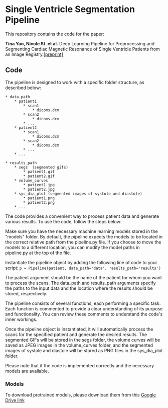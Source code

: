 # Single Ventricle Segmentation Pipeline

This repository contains the code for the paper:

**Tina Yao, Nicole St. et al.** Deep Learning Pipeline for Preprocessing and Segmenting Cardiac Magnetic Resonance of Single Ventricle Patients from an Image Registry.[[preprint]](https://arxiv.org/abs/2303.11676)


## Code
The pipeline is designed to work with a specific folder structure, as described below:
```
* data_path
    * patient1
        * scan1
            * dicoms.dcm
        * scan2
            * dicoms.dcm
        * ...
    * patient2
        * scan1
            * dicoms.dcm
        * scan2
            * dicoms.dcm
        * ...
    * ...
    
* results_path
    * segs  (segmented gifs)
        * patient1.gif
        * patient2.gif
    * volume_curves
        * patient1.jpg
        * patient2.jpg
    * sys_dia_plot (segmented images of systole and diastole)
        * patient1.png
        * patient2.png
    * ...
```

The code provides a convenient way to process patient data and generate various results. To use the code, follow the steps below:

Make sure you have the necessary machine learning models stored in the "models" folder. By default, the pipeline expects the models to be located in the correct relative path from the pipeline.py file. If you choose to move the models to a different location, you can modify the model paths in pipeline.py at the top of the file.

Instantiate the pipeline object by adding the following line of code to your script:
`p = Pipeline(patient, data_path='data', results_path='results')`

The patient argument should be the name of the patient for whom you want to process the scans. The data_path and results_path arguments specify the paths to the input data and the location where the results should be stored, respectively.

The pipeline consists of several functions, each performing a specific task. Each function is commented to provide a clear understanding of its purpose and functionality. You can review these comments to understand the code's inner workings.

Once the pipeline object is instantiated, it will automatically process the scans for the specified patient and generate the desired results. The segmented GIFs will be stored in the segs folder, the volume curves will be saved as JPEG images in the volume_curves folder, and the segmented images of systole and diastole will be stored as PNG files in the sys_dia_plot folder.

Please note that if the code is implemented correctly and the necessary models are available.

### Models
To download pretrained models, please download them from this [Google Drive link](https://www.example.com](https://drive.google.com/drive/folders/1df2Cf-bUgBG3KeMkaaUTp-ZE8sS-tGfK?usp=drive_link)https://drive.google.com/drive/folders/1df2Cf-bUgBG3KeMkaaUTp-ZE8sS-tGfK?usp=drive_link)
